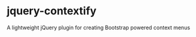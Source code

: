 jquery-contextify
=================

A lightweight jQuery plugin for creating Bootstrap powered context menus
